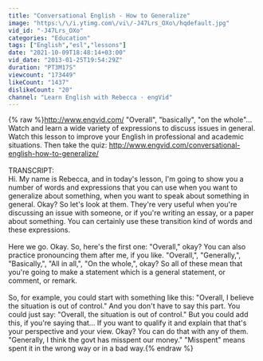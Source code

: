 ```yaml
---
title: "Conversational English - How to Generalize"
image: "https:\/\/i.ytimg.com\/vi\/-J47Lrs_OXo\/hqdefault.jpg"
vid_id: "-J47Lrs_OXo"
categories: "Education"
tags: ["English","esl","lessons"]
date: "2021-10-09T18:48:14+03:00"
vid_date: "2013-01-25T19:54:29Z"
duration: "PT3M17S"
viewcount: "173449"
likeCount: "1437"
dislikeCount: "20"
channel: "Learn English with Rebecca · engVid"
---
```

{% raw %}<a rel="nofollow" target="blank" href="http://www.engvid.com/">http://www.engvid.com/</a> &quot;Overall&quot;, &quot;basically&quot;, &quot;on the whole&quot;... Watch and learn a wide variety of expressions to discuss issues in general. Watch this lesson to improve your English in professional and academic situations. Then take the quiz: <a rel="nofollow" target="blank" href="http://www.engvid.com/conversational-english-how-to-generalize/">http://www.engvid.com/conversational-english-how-to-generalize/</a><br /><br />TRANSCRIPT:<br />Hi. My name is Rebecca, and in today's lesson, I'm going to show you a number of words and expressions that you can use when you want to generalize about something, when you want to speak about something in general. Okay? So let's look at them. They're very useful when you're discussing an issue with someone, or if you're writing an essay, or a paper about something. You can certainly use these transition kind of words and these expressions.<br /><br />Here we go. Okay. So, here's the first one: &quot;Overall,&quot; okay? You can also practice pronouncing them after me, if you like. &quot;Overall,&quot;, &quot;Generally,&quot;, &quot;Basically,&quot;, &quot;All in all,&quot;, &quot;On the whole,&quot;, okay? So all of these mean that you're going to make a statement which is a general statement, or comment, or remark.<br /><br />So, for example, you could start with something like this: &quot;Overall, I believe the situation is out of control.&quot; And you don't have to say this part. You could just say: &quot;Overall, the situation is out of control.&quot; But you could add this, if you're saying that... If you want to qualify it and explain that that's your perspective and your view. Okay? You can do that with any of them. &quot;Generally, I think the govt has misspent our money.&quot; &quot;Misspent&quot; means spent it in the wrong way or in a bad way.{% endraw %}
